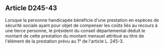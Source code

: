 ## Article D245-43

Lorsque la personne handicapée bénéficie d'une prestation en espèces de sécurité sociale ayant pour objet
de compenser les coûts liés au recours à une tierce personne, le président du conseil départemental déduit le
montant de cette prestation du montant mensuel attribué au titre de l'élément de la prestation prévu au 1° de
l'article L. 245-3.

